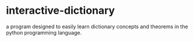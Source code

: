 # interactive-dictionary

a program designed to easily learn dictionary concepts and theorems in the python programming language.